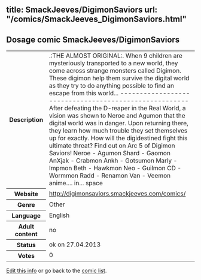 title: SmackJeeves/DigimonSaviors
url: "/comics/SmackJeeves_DigimonSaviors.html"
---
Dosage comic SmackJeeves/DigimonSaviors
-----------------------------------------

<p id="msg"></p>
<script type="text/javascript">
if (window.location.search === '?edit_info_mail=sent_ok') {
  var elem = document.getElementById("msg");
  elem.innerHTML = 'Edited information sucessfully sent.';
  elem.className = 'ok';
}
</script>
<table class="comicinfo">
<tr>
<th>Description</th><td>.:THE ALMOST ORIGINAL:. When 9 children are mysteriously transported to a new world, they come across strange monsters called Digimon. These digimon help them survive the digital world as they try to do anything possible to find an escape from this world... ------------------------------------------------------ After defeating the D-reaper in the Real World, a vision was shown to Neroe and Agumon that the digital world was in danger. Upon returning there, they learn how much trouble they set themselves up for exactly. How will the digidestined fight this ultimate threat? Find out on Arc 5 of Digimon Saviors! Neroe - Agumon Shard - Gaomon AnXjak - Crabmon Ankh - Gotsumon Marly - Impmon Beth - Hawkmon Neo - Guilmon CD - Wormmon Radd - Renamon Van - Veemon anime.... in... space</td>
</tr>
<tr>
<th>Website</th><td><a href="http://digimonsaviors.smackjeeves.com/comics/">http://digimonsaviors.smackjeeves.com/comics/</a></td>
</tr>
<tr>
<th>Genre</th><td>Other</td>
</tr>
<tr>
<th>Language</th><td>English</td>
</tr>
<tr>
<th>Adult content</th><td>no</td>
</tr>
<tr>
<th>Status</th><td>ok on 27.04.2013</td>
</tr>
<tr>
<th>Votes</th><td>0</td>
</tr>
</table>

[Edit this info](SmackJeeves_DigimonSaviors_edit.html) or go back to the [comic list](../comic-index.html).
